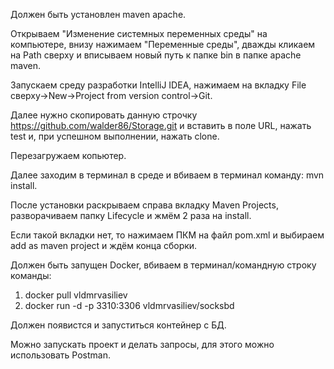 Должен быть установлен maven apache.

Открываем "Изменение системных переменных среды" на компьютере, внизу нажимаем "Переменные среды", дважды кликаем на Path сверху и вписываем новый путь к папке bin в папке apache maven.

Запускаем среду разработки IntelliJ IDEA, нажимаем на вкладку File сверху->New->Project from version control->Git.

Далее нужно скопировать данную строчку https://github.com/walder86/Storage.git и вставить в поле URL, нажать test и, при успешном выполнении, нажать clone.

Перезагружаем копьютер.

Далее заходим в терминал в среде и вбиваем в терминал команду: mvn install.

После установки раскрываем справа вкладку Maven Projects, разворачиваем папку Lifecycle и жмём 2 раза на install.

Если такой вкладки нет, то нажимаем ПКМ на файл pom.xml и выбираем add as maven project и ждём конца сборки.

Должен быть запущен Docker, вбиваем в терминал/командную строку команды:
1) docker pull vldmrvasiliev
2) docker run -d -p 3310:3306 vldmrvasiliev/socksbd

Должен появистся и запуститься контейнер с БД.

Можно запускать проект и делать запросы, для этого можно использовать Postman.